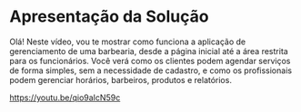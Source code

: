 # Apresentação da Solução

Olá! Neste vídeo, vou te mostrar como funciona a aplicação de gerenciamento de uma barbearia, desde a página inicial até a área restrita para os funcionários. Você verá como os clientes podem agendar serviços de forma simples, sem a necessidade de cadastro, e como os profissionais podem gerenciar horários, barbeiros, produtos e relatórios.

https://youtu.be/qio9aIcN59c
